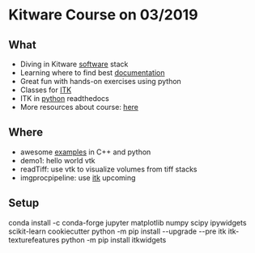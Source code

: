 # Kitware Course on 03/2019

## What
- Diving in Kitware [software](https://github.com/KitwareMedical) stack
- Learning where to find best [documentation](https://itk.org/Doxygen413/html/index.html)
- Great fun with hands-on exercises using python
- Classes for [ITK](https://github.com/KitwareMedical/2019-03-13-KRSCourseInBiomedicalImageAnalysisAndVisualization)
- ITK in [python](https://itkpythonpackage.readthedocs.io/en/latest/Quick_start_guide.html#usage) readthedocs
- More resources about course: [here](https://data.kitware.com/#collection/568a9db98d777f429eac8eab/folder/5b0724188d777f15ebe1f55b)

## Where
- awesome [examples](https://itk.org/ITKExamples/) in C++ and python
- demo1: hello world vtk
- readTiff: use vtk to visualize volumes from tiff stacks
- imgprocpipeline: use [itk](https://itk.org/Wiki/ITK/Examples) upcoming

## Setup
  conda install -c conda-forge jupyter matplotlib numpy scipy ipywidgets scikit-learn cookiecutter
  python -m pip install --upgrade --pre itk itk-texturefeatures
  python -m pip install itkwidgets

